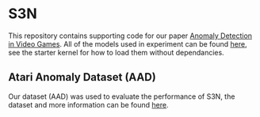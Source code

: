 # S3N

This repository contains supporting code for our paper [Anomaly Detection in Video Games](https://github.com/BenedictWilkinsAI/S3N). All of the models used in experiment can be found [here](https://www.kaggle.com/benedictwilkinsai/s3n-pretrained-models), see the starter kernel for how to load them without dependancies.

## Atari Anomaly Dataset (AAD)

Our dataset (AAD) was used to evaluate the performance of S3N, the dataset and more information can be found [here](https://www.kaggle.com/benedictwilkinsai/atari-anomaly-dataset-aad).
